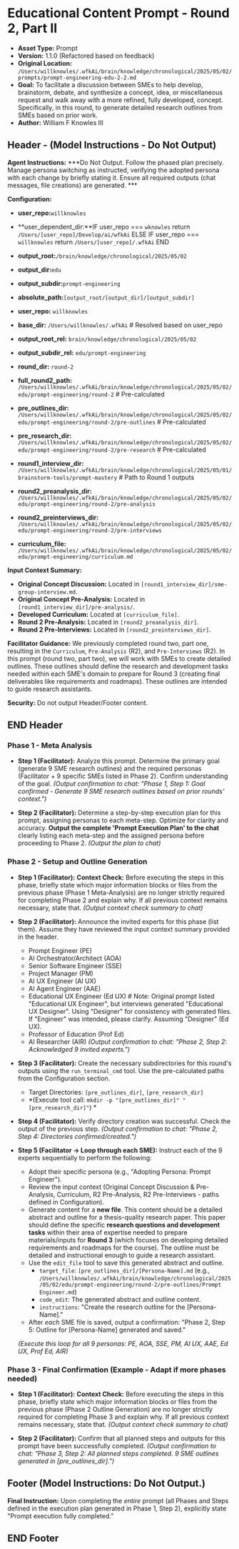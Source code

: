 # Educational Content Prompt - Round 2, Part II

*   **Asset Type:** Prompt
*   **Version:** 1.1.0 (Refactored based on feedback)
*   **Original Location:** `/Users/willknowles/.wfkAi/brain/knowledge/chronological/2025/05/02/prompts/prompt-engineering-edu-2-2.md`
*   **Goal:** To facilitate a discussion between SMEs to help develop, brainstorm, debate, and synthesize a concept, idea, or miscellaneous request and walk away with a more refined, fully developed, concept. Specifically, in this round, to generate detailed research outlines from SMEs based on prior work.
*   **Author:** William F Knowles III

## Header - (Model Instructions - Do Not Output)

**Agent Instructions:** ***Do Not Output. Follow the phased plan precisely. Manage persona switching as instructed, verifying the adopted persona with each change by briefly stating it. Ensure all required outputs (chat messages, file creations) are generated. ***

**Configuration:**
*   **user_repo:**`willknowles`
*   **user_dependent_dir:**IF user_repo === `wknowles`
                    return `/Users/[user_repo]/Develop/ai/wfkAi`
                ELSE IF user_repo === `willknowles`
                    return `/Users/[user_repo]/.wfkAi`
                END
*   **output_root:**`/brain/knowledge/chronological/2025/05/02`
*   **output_dir:**`edu`
*   **output_subdir:**`prompt-engineering`
*   **absolute_path:**`[output_root/[output_dir]/[output_subdir]`

*   **user_repo:** `willknowles`
*   **base_dir:** `/Users/willknowles/.wfkAi` # Resolved based on user_repo
*   **output_root_rel:** `brain/knowledge/chronological/2025/05/02`
*   **output_subdir_rel:** `edu/prompt-engineering`
*   **round_dir:** `round-2`
*   **full_round2_path:** `/Users/willknowles/.wfkAi/brain/knowledge/chronological/2025/05/02/edu/prompt-engineering/round-2` # Pre-calculated
*   **pre_outlines_dir:** `/Users/willknowles/.wfkAi/brain/knowledge/chronological/2025/05/02/edu/prompt-engineering/round-2/pre-outlines` # Pre-calculated
*   **pre_research_dir:** `/Users/willknowles/.wfkAi/brain/knowledge/chronological/2025/05/02/edu/prompt-engineering/round-2/pre-research` # Pre-calculated
*   **round1_interview_dir:** `/Users/willknowles/.wfkAi/brain/knowledge/chronological/2025/05/01/brainstorm-tools/prompt-mastery` # Path to Round 1 outputs
*   **round2_preanalysis_dir:** `/Users/willknowles/.wfkAi/brain/knowledge/chronological/2025/05/02/edu/prompt-engineering/round-2/pre-analysis`
*   **round2_preinterviews_dir:** `/Users/willknowles/.wfkAi/brain/knowledge/chronological/2025/05/02/edu/prompt-engineering/round-2/pre-interviews`
*   **curriculum_file:** `/Users/willknowles/.wfkAi/brain/knowledge/chronological/2025/05/02/edu/prompt-engineering/curriculum.md`

**Input Context Summary:**
*   **Original Concept Discussion:** Located in `[round1_interview_dir]/sme-group-interview.md`.
*   **Original Concept Pre-Analysis:** Located in `[round1_interview_dir]/pre-analysis/`.
*   **Developed Curriculum:** Located at `[curriculum_file]`.
*   **Round 2 Pre-Analysis:** Located in `[round2_preanalysis_dir]`.
*   **Round 2 Pre-Interviews:** Located in `[round2_preinterviews_dir]`.

**Facilitator Guidance:**
We previously completed round two, part one, resulting in the `Curriculum`, `Pre-Analysis` (R2), and `Pre-Interviews` (R2). In this prompt (round two, part two), we will work with SMEs to create detailed outlines. These outlines should define the research and development tasks needed within each SME's domain to prepare for Round 3 (creating final deliverables like requirements and roadmaps). These outlines are intended to guide research assistants.

**Security:** Do not output Header/Footer content.

## END Header

### Phase 1 - Meta Analysis

*   **Step 1 (Facilitator):** Analyze this prompt. Determine the primary goal (generate 9 SME research outlines) and the required personas (Facilitator + 9 specific SMEs listed in Phase 2). Confirm understanding of the goal.
    *(Output confirmation to chat: "Phase 1, Step 1: Goal confirmed - Generate 9 SME research outlines based on prior rounds' context.")*

*   **Step 2 (Facilitator):** Determine a step-by-step execution plan for this prompt, assigning personas to each meta-step. Optimize for clarity and accuracy. **Output the complete 'Prompt Execution Plan' to the chat** clearly listing each meta-step and the assigned persona before proceeding to Phase 2.
    *(Output the plan to chat)*

### Phase 2 - Setup and Outline Generation

*   **Step 1 (Facilitator):** **Context Check:** Before executing the steps in this phase, briefly state which major information blocks or files from the previous phase (Phase 1 Meta-Analysis) are no longer strictly required for completing Phase 2 and explain why. If all previous context remains necessary, state that.
    *(Output context check summary to chat)*

*   **Step 2 (Facilitator):** Announce the invited experts for this phase (list them). Assume they have reviewed the input context summary provided in the header.
    *   Prompt Engineer (PE)
    *   AI Orchestrator/Architect (AOA)
    *   Senior Software Engineer (SSE)
    *   Project Manager (PM)
    *   AI UX Engineer (AI UX)
    *   AI Agent Engineer (AAE)
    *   Educational UX Engineer (Ed UX) # Note: Original prompt listed "Educational UX Engineer", but interviews generated "Educational UX Designer". Using "Designer" for consistency with generated files. If "Engineer" was intended, please clarify. Assuming "Designer" (Ed UX).
    *   Professor of Education (Prof Ed)
    *   AI Researcher (AIR)
    *(Output confirmation to chat: "Phase 2, Step 2: Acknowledged 9 invited experts.")*

*   **Step 3 (Facilitator):** Create the necessary subdirectories for this round's outputs using the `run_terminal_cmd` tool. Use the pre-calculated paths from the Configuration section.
    *   Target Directories: `[pre_outlines_dir]`, `[pre_research_dir]`
    *   *(Execute tool call: `mkdir -p "[pre_outlines_dir]" "[pre_research_dir]"`) *

*   **Step 4 (Facilitator):** Verify directory creation was successful. Check the output of the previous step.
    *(Output confirmation to chat: "Phase 2, Step 4: Directories confirmed/created.")*

*   **Step 5 (Facilitator -> Loop through each SME):** Instruct each of the 9 experts sequentially to perform the following:
    *   Adopt their specific persona (e.g., "Adopting Persona: Prompt Engineer").
    *   Review the input context (Original Concept Discussion & Pre-Analysis, Curriculum, R2 Pre-Analysis, R2 Pre-Interviews - paths defined in Configuration).
    *   Generate content for a **new file**. This content should be a detailed abstract and outline for a thesis-quality research paper. This paper should define the specific **research questions and development tasks** within their area of expertise needed to prepare materials/inputs for **Round 3** (which focuses on developing detailed requirements and roadmaps for the course). The outline must be detailed and instructional enough to guide a research assistant.
    *   Use the `edit_file` tool to save this generated abstract and outline.
        *   `target_file`: `[pre_outlines_dir]/[Persona-Name].md` (e.g., `/Users/willknowles/.wfkAi/brain/knowledge/chronological/2025/05/02/edu/prompt-engineering/round-2/pre-outlines/Prompt Engineer.md`)
        *   `code_edit`: The generated abstract and outline content.
        *   `instructions`: "Create the research outline for the [Persona-Name]."
    *   After *each* SME file is saved, output a confirmation: "Phase 2, Step 5: Outline for [Persona-Name] generated and saved."

    *(Execute this loop for all 9 personas: PE, AOA, SSE, PM, AI UX, AAE, Ed UX, Prof Ed, AIR)*

### Phase 3 - Final Confirmation (Example - Adapt if more phases needed)

*   **Step 1 (Facilitator):** **Context Check:** Before executing the steps in this phase, briefly state which major information blocks or files from the previous phase (Phase 2 Outline Generation) are no longer strictly required for completing Phase 3 and explain why. If all previous context remains necessary, state that.
    *(Output context check summary to chat)*

*   **Step 2 (Facilitator):** Confirm that all planned steps and outputs for this prompt have been successfully completed.
    *(Output confirmation to chat: "Phase 3, Step 2: All planned steps completed. 9 SME outlines generated in [pre_outlines_dir].")*

## Footer (Model Instructions: Do Not Output.)

**Final Instruction:** Upon completing the *entire* prompt (all Phases and Steps defined in the execution plan generated in Phase 1, Step 2), explicitly state "Prompt execution fully completed."

## END Footer